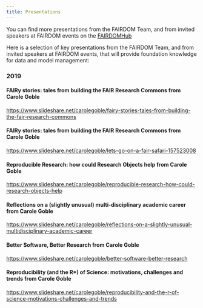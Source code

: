 ```yaml
---
title: Presentations
---
```



You can find more presentations from the FAIRDOM Team, and from invited speakers at FAIRDOM events on the [FAIRDOMHub](https://www.fairdomhub.org/projects/19/presentations)

Here is a selection of key presentations from the FAIRDOM Team, and from invited speakers at FAIRDOM events, that will provide foundation knowledge for data and model management:

### 2019

#### FAIRy stories: tales from building the FAIR Research Commons from Carole Goble

https://www.slideshare.net/carolegoble/fairy-stories-tales-from-building-the-fair-research-commons

#### FAIRy stories: tales from building the FAIR Research Commons from Carole Goble

https://www.slideshare.net/carolegoble/lets-go-on-a-fair-safari-157523008

#### Reproducible Research: how could Research Objects help from Carole Goble

https://www.slideshare.net/carolegoble/reproducible-research-how-could-research-objects-help

#### Reflections on a (slightly unusual) multi-disciplinary academic career from Carole Goble

https://www.slideshare.net/carolegoble/reflections-on-a-slightly-unusual-multidisciplinary-academic-career

#### Better Software, Better Research from Carole Goble

https://www.slideshare.net/carolegoble/better-software-better-research

#### Reproducibility (and the R*) of Science: motivations, challenges and trends from Carole Goble

https://www.slideshare.net/carolegoble/reproducibility-and-the-r-of-science-motivations-challenges-and-trends
